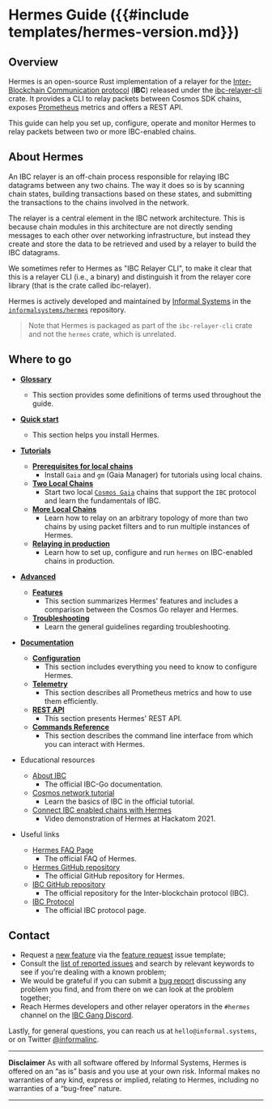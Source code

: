 # Hermes Guide ({{#include templates/hermes-version.md}})

## Overview 

Hermes is an open-source Rust implementation of a relayer for the
[Inter-Blockchain Communication protocol](https://ibc.cosmos.network) (**IBC**) released under the [ibc-relayer-cli](https://crates.io/crates/ibc-relayer-cli) crate. It provides a CLI to relay packets between Cosmos SDK chains, exposes [Prometheus](https://prometheus.io/) metrics and offers a REST API. 

This guide can help you set up, configure, operate and monitor Hermes to relay
packets between two or more IBC-enabled chains.

## About Hermes

An IBC relayer is an off-chain process responsible for relaying IBC datagrams between any two chains. The way it does so is by scanning chain states, building transactions based on these states, and submitting the transactions to the chains involved in the network.

The relayer is a central element in the IBC network architecture. This is because chain modules in this architecture are not directly sending messages to each other over networking infrastructure, but instead they create and store the data to be retrieved and used by a relayer to build the IBC datagrams.

We sometimes refer to Hermes as "IBC Relayer CLI", to make it clear that this is a relayer CLI (i.e., a binary) and distinguish it from the relayer core library (that is the crate called ibc-relayer).

Hermes is actively developed and maintained by [Informal Systems](https://informal.systems) in the [`informalsystems/hermes`](https://github.com/informalsystems/hermes) repository.

> Note that Hermes is packaged as part of the `ibc-relayer-cli` crate and not the `hermes` crate, which is unrelated.

## Where to go

* **[Glossary](./glossary.md)**

  - This section provides some definitions of terms used throughout the guide.


* **[Quick start](./quick-start/index.md)**

  - This section helps you install Hermes.

* **[Tutorials](./tutorials/index.md)**

  - **[Prerequisites for local chains](./tutorials/local-chains/index.md)**
      - Install `Gaia` and `gm` (Gaia Manager) for tutorials using local chains.
  - **[Two Local Chains](./tutorials/local-chains/index.md)**
      - Start two local [`Cosmos Gaia`](https://github.com/cosmos/gaia) chains that support the `IBC` protocol and learn the fundamentals of IBC.
  - **[More Local Chains](./tutorials/more-chains/index.md)**
      - Learn how to relay on an arbitrary topology of more than two chains by using packet filters and to run multiple instances of Hermes.
  - **[Relaying in production](./tutorials/production/index.md)**
      - Learn how to set up, configure and run `hermes` on IBC-enabled chains in production.

* **[Advanced](./advanced/index.md)**
  - **[Features](./advanced/features.md)** 
      - This section summarizes Hermes' features and includes a comparison between the Cosmos Go relayer and Hermes.
  - **[Troubleshooting](./advanced/troubleshooting/index.md)**
      - Learn the general guidelines regarding troubleshooting.
    

* **[Documentation](./documentation/index.md)**
  - **[Configuration](./documentation/configuration/index.md)**
      - This section includes everything you need to know to configure Hermes.
  - **[Telemetry](./documentation/telemetry/index.md)**
      - This section describes all Prometheus metrics and how to use them efficiently.
  - **[REST API](./documentation/rest-api.md)**
      - This section presents Hermes' REST API.
  - **[Commands Reference](./documentation/commands/index.md)**
      - This section describes the command line interface from which you can interact with Hermes.

* Educational resources
  - [About IBC](https://ibc.cosmos.network/)
      - The official IBC-Go documentation. 
  - [Cosmos network tutorial](https://tutorials.cosmos.network/academy/3-ibc/1-what-is-ibc.html)
      - Learn the basics of IBC in the official tutorial. 
  - [Connect IBC enabled chains with Hermes](https://www.youtube.com/watch?v=_xQDTj1PcEw&t=4289s)
      - Video demonstration of Hermes at Hackatom 2021.

* Useful links
  - [Hermes FAQ Page](https://github.com/informalsystems/hermes/discussions/2472)
      - The official FAQ of Hermes.
  - [Hermes GitHub repository](https://github.com/informalsystems/hermes)
      - The official GitHub repository for Hermes.
  - [IBC GitHub repository](https://github.com/cosmos/ics)
      - The official repository for the Inter-blockchain protocol (IBC).
  - [IBC Protocol](https://ibcprotocol.org)
      - The official IBC protocol page.

## Contact

- Request a [new feature](#new-feature-request) via the [feature request][feature-request] issue template;
- Consult the [list of reported issues][issues] and search by relevant keywords to see if you're dealing with a known problem;
- We would be grateful if you can submit a [bug report][bug-report] discussing any problem you find, and from there on we can look at the problem together;
- Reach Hermes developers and other relayer operators in the `#hermes` channel on the [IBC Gang Discord](https://discord.com/invite/A9VqJSyUXU).

Lastly, for general questions, you can reach us at `hello@informal.systems`, or on Twitter [@informalinc][twitter].

---

__Disclaimer__ As with all software offered by Informal Systems, Hermes is offered on an “as is” basis and you use at your own risk.
Informal makes no warranties of any kind, express or implied, relating to Hermes, including no warranties of a “bug-free” nature.

---

[feature-request]: https://github.com/informalsystems/hermes/issues/new?assignees=&labels=&template=feature-request.md
[bug-report]: https://github.com/informalsystems/hermes/issues/new?assignees=&labels=&template=bug-report.md
[twitter]: https://twitter.com/informalinc
[issues]: https://github.com/informalsystems/hermes/issues
